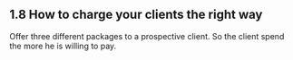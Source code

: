 ## 1.8 How to charge your clients the right way

Offer three different packages to a prospective client. So the client
spend the more he is willing to pay.

